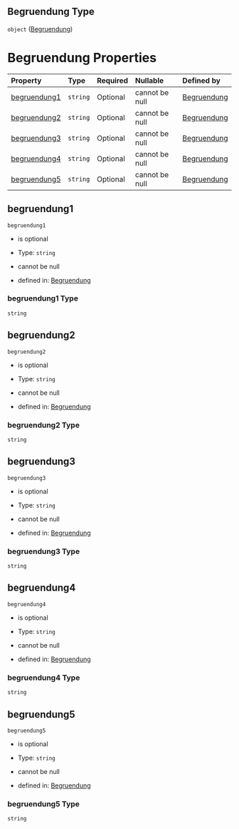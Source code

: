 ## Begruendung Type

`object` ([Begruendung](begruendung.md))

# Begruendung Properties

| Property                      | Type     | Required | Nullable       | Defined by                                                                                                                                                                               |
| :---------------------------- | :------- | :------- | :------------- | :--------------------------------------------------------------------------------------------------------------------------------------------------------------------------------------- |
| [begruendung1](#begruendung1) | `string` | Optional | cannot be null | [Begruendung](begruendung-properties-begruendung1.md "https://raw.githubusercontent.com/conuti-gmbh/bo4e-schema/master/schemas/v1/com/Begruendung.schema.json#/properties/begruendung1") |
| [begruendung2](#begruendung2) | `string` | Optional | cannot be null | [Begruendung](begruendung-properties-begruendung2.md "https://raw.githubusercontent.com/conuti-gmbh/bo4e-schema/master/schemas/v1/com/Begruendung.schema.json#/properties/begruendung2") |
| [begruendung3](#begruendung3) | `string` | Optional | cannot be null | [Begruendung](begruendung-properties-begruendung3.md "https://raw.githubusercontent.com/conuti-gmbh/bo4e-schema/master/schemas/v1/com/Begruendung.schema.json#/properties/begruendung3") |
| [begruendung4](#begruendung4) | `string` | Optional | cannot be null | [Begruendung](begruendung-properties-begruendung4.md "https://raw.githubusercontent.com/conuti-gmbh/bo4e-schema/master/schemas/v1/com/Begruendung.schema.json#/properties/begruendung4") |
| [begruendung5](#begruendung5) | `string` | Optional | cannot be null | [Begruendung](begruendung-properties-begruendung5.md "https://raw.githubusercontent.com/conuti-gmbh/bo4e-schema/master/schemas/v1/com/Begruendung.schema.json#/properties/begruendung5") |

## begruendung1



`begruendung1`

*   is optional

*   Type: `string`

*   cannot be null

*   defined in: [Begruendung](begruendung-properties-begruendung1.md "https://raw.githubusercontent.com/conuti-gmbh/bo4e-schema/master/schemas/v1/com/Begruendung.schema.json#/properties/begruendung1")

### begruendung1 Type

`string`

## begruendung2



`begruendung2`

*   is optional

*   Type: `string`

*   cannot be null

*   defined in: [Begruendung](begruendung-properties-begruendung2.md "https://raw.githubusercontent.com/conuti-gmbh/bo4e-schema/master/schemas/v1/com/Begruendung.schema.json#/properties/begruendung2")

### begruendung2 Type

`string`

## begruendung3



`begruendung3`

*   is optional

*   Type: `string`

*   cannot be null

*   defined in: [Begruendung](begruendung-properties-begruendung3.md "https://raw.githubusercontent.com/conuti-gmbh/bo4e-schema/master/schemas/v1/com/Begruendung.schema.json#/properties/begruendung3")

### begruendung3 Type

`string`

## begruendung4



`begruendung4`

*   is optional

*   Type: `string`

*   cannot be null

*   defined in: [Begruendung](begruendung-properties-begruendung4.md "https://raw.githubusercontent.com/conuti-gmbh/bo4e-schema/master/schemas/v1/com/Begruendung.schema.json#/properties/begruendung4")

### begruendung4 Type

`string`

## begruendung5



`begruendung5`

*   is optional

*   Type: `string`

*   cannot be null

*   defined in: [Begruendung](begruendung-properties-begruendung5.md "https://raw.githubusercontent.com/conuti-gmbh/bo4e-schema/master/schemas/v1/com/Begruendung.schema.json#/properties/begruendung5")

### begruendung5 Type

`string`
